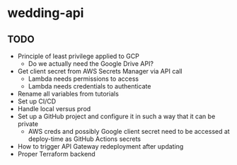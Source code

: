 # wedding-api

## TODO

- Principle of least privilege applied to GCP
  - Do we actually need the Google Drive API?
- Get client secret from AWS Secrets Manager via API call
  - Lambda needs permissions to access
  - Lambda needs credentials to authenticate
- Rename all variables from tutorials
- Set up CI/CD
- Handle local versus prod
- Set up a GitHub project and configure it in such a way that it can be private
  - AWS creds and possibly Google client secret need to be accessed at deploy-time as GitHub Actions secrets
- How to trigger API Gateway redeployment after updating
- Proper Terraform backend

